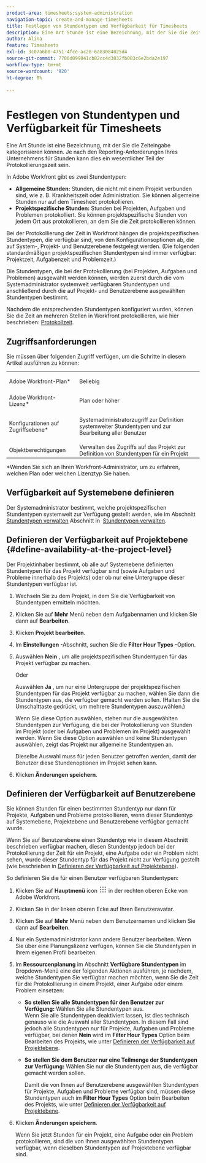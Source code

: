 ```yaml
---
product-area: timesheets;system-administration
navigation-topic: create-and-manage-timesheets
title: Festlegen von Stundentypen und Verfügbarkeit für Timesheets
description: Eine Art Stunde ist eine Bezeichnung, mit der Sie die Zeiteingabe kategorisieren können. Je nach den Reporting-Anforderungen Ihres Unternehmens für Stunden kann dies ein wesentlicher Teil der Protokollierungszeit sein.
author: Alina
feature: Timesheets
exl-id: 3c07a6b0-4751-4fce-ac28-6a83084025d4
source-git-commit: 7786d899841cb82cc4d3832fb083c6e2bda2e197
workflow-type: tm+mt
source-wordcount: '920'
ht-degree: 0%

---
```


# Festlegen von Stundentypen und Verfügbarkeit für Timesheets

Eine Art Stunde ist eine Bezeichnung, mit der Sie die Zeiteingabe kategorisieren können. Je nach den Reporting-Anforderungen Ihres Unternehmens für Stunden kann dies ein wesentlicher Teil der Protokollierungszeit sein.

In Adobe Workfront gibt es zwei Stundentypen:

* **Allgemeine Stunden:** Stunden, die nicht mit einem Projekt verbunden sind, wie z. B. Krankheitszeit oder Administration. Sie können allgemeine Stunden nur auf dem Timesheet protokollieren.
* **Projektspezifische Stunden:** Stunden bei Projekten, Aufgaben und Problemen protokolliert. Sie können projektspezifische Stunden von jedem Ort aus protokollieren, an dem Sie die Zeit protokollieren können.

Bei der Protokollierung der Zeit in Workfront hängen die projektspezifischen Stundentypen, die verfügbar sind, von den Konfigurationsoptionen ab, die auf System-, Projekt- und Benutzerebene festgelegt werden. (Die folgenden standardmäßigen projektspezifischen Stundentypen sind immer verfügbar: Projektzeit, Aufgabenzeit und Problemzeit.)

Die Stundentypen, die bei der Protokollierung (bei Projekten, Aufgaben und Problemen) ausgewählt werden können, werden zuerst durch die vom Systemadministrator systemweit verfügbaren Stundentypen und anschließend durch die auf Projekt- und Benutzerebene ausgewählten Stundentypen bestimmt.

Nachdem die entsprechenden Stundentypen konfiguriert wurden, können Sie die Zeit an mehreren Stellen in Workfront protokollieren, wie hier beschrieben: [Protokollzeit](../../timesheets/create-and-manage-timesheets/log-time.md).

## Zugriffsanforderungen

Sie müssen über folgenden Zugriff verfügen, um die Schritte in diesem Artikel ausführen zu können:

<table style="table-layout:auto"> 
 <col> 
 </col> 
 <col> 
 </col> 
 <tbody> 
  <tr> 
   <td role="rowheader">Adobe Workfront-Plan*</td> 
   <td> <p>Beliebig</p> </td> 
  </tr> 
  <tr> 
   <td role="rowheader">Adobe Workfront-Lizenz*</td> 
   <td> <p>Plan oder höher</p> </td> 
  </tr> 
  <tr> 
   <td role="rowheader">Konfigurationen auf Zugriffsebene*</td> 
   <td> <p>Systemadministratorzugriff zur Definition systemweiter Stundentypen und zur Bearbeitung aller Benutzer</p> </td> 
  </tr> 
  <tr> 
   <td role="rowheader">Objektberechtigungen</td> 
   <td>Verwalten des Zugriffs auf das Projekt zur Definition von Stundentypen für ein Projekt</td> 
  </tr> 
 </tbody> 
</table>

&#42;Wenden Sie sich an Ihren Workfront-Administrator, um zu erfahren, welchen Plan oder welchen Lizenztyp Sie haben.

## Verfügbarkeit auf Systemebene definieren

Der Systemadministrator bestimmt, welche projektspezifischen Stundentypen systemweit zur Verfügung gestellt werden, wie im Abschnitt [Stundentypen verwalten](../../administration-and-setup/set-up-workfront/configure-timesheets-schedules/hour-types.md) Abschnitt in  [Stundentypen verwalten](../../administration-and-setup/set-up-workfront/configure-timesheets-schedules/hour-types.md).

## Definieren der Verfügbarkeit auf Projektebene {#define-availability-at-the-project-level}

Der Projektinhaber bestimmt, ob alle auf Systemebene definierten Stundentypen für das Projekt verfügbar sind (sowie Aufgaben und Probleme innerhalb des Projekts) oder ob nur eine Untergruppe dieser Stundentypen verfügbar ist. 

1. Wechseln Sie zu dem Projekt, in dem Sie die Verfügbarkeit von Stundentypen ermitteln möchten.
1. Klicken Sie auf **Mehr** Menü neben dem Aufgabennamen und klicken Sie dann auf **Bearbeiten**.

1. Klicken **Projekt bearbeiten**.
1. Im **Einstellungen** -Abschnitt, suchen Sie die **Filter Hour Types** -Option.

1. Auswählen **Nein** , um alle projektspezifischen Stundentypen für das Projekt verfügbar zu machen.

   Oder

   Auswählen **Ja** , um nur eine Untergruppe der projektspezifischen Stundentypen für das Projekt verfügbar zu machen, wählen Sie dann die Stundentypen aus, die verfügbar gemacht werden sollen. (Halten Sie die Umschalttaste gedrückt, um mehrere Stundentypen auszuwählen.)

   Wenn Sie diese Option auswählen, stehen nur die ausgewählten Stundentypen zur Verfügung, die bei der Protokollierung von Stunden im Projekt (oder bei Aufgaben und Problemen im Projekt) ausgewählt werden. Wenn Sie diese Option auswählen und keine Stundentypen auswählen, zeigt das Projekt nur allgemeine Stundentypen an.

   Dieselbe Auswahl muss für jeden Benutzer getroffen werden, damit der Benutzer diese Stundenoptionen im Projekt sehen kann.

1. Klicken **Änderungen speichern**.

## Definieren der Verfügbarkeit auf Benutzerebene

Sie können Stunden für einen bestimmten Stundentyp nur dann für Projekte, Aufgaben und Probleme protokollieren, wenn dieser Stundentyp auf Systemebene, Projektebene und Benutzerebene verfügbar gemacht wurde.

Wenn Sie auf Benutzerebene einen Stundentyp wie in diesem Abschnitt beschrieben verfügbar machen, diesen Stundentyp jedoch bei der Protokollierung der Zeit für ein Projekt, eine Aufgabe oder ein Problem nicht sehen, wurde dieser Stundentyp für das Projekt nicht zur Verfügung gestellt (wie beschrieben in [Definieren der Verfügbarkeit auf Projektebene](#define-availability-at-the-project-level)).

So definieren Sie die für einen Benutzer verfügbaren Stundentypen:

1. Klicken Sie auf **Hauptmenü** icon ![](assets/main-menu-icon.png) in der rechten oberen Ecke von Adobe Workfront.

1. Klicken Sie in der linken oberen Ecke auf Ihren Benutzeravatar.
1. Klicken Sie auf **Mehr** Menü neben dem Benutzernamen und klicken Sie dann auf **Bearbeiten**.

1. Nur ein Systemadministrator kann andere Benutzer bearbeiten. Wenn Sie über eine Planungslizenz verfügen, können Sie die Stundentypen in Ihrem eigenen Profil bearbeiten.
1. Im **Ressourcenplanung** im Abschnitt **Verfügbare Stundentypen** im Dropdown-Menü eine der folgenden Aktionen ausführen, je nachdem, welche Stundentypen Sie verfügbar machen möchten, wenn Sie die Zeit für die Protokollierung in einem Projekt, einer Aufgabe oder einem Problem einsetzen:

   * **So stellen Sie alle Stundentypen für den Benutzer zur Verfügung:** Wählen Sie alle Stundentypen aus.\
      Wenn Sie alle Stundentypen deaktiviert lassen, ist dies technisch genauso wie die Auswahl aller Stundentypen. In diesem Fall sind jedoch alle Stundentypen nur für Projekte, Aufgaben und Probleme verfügbar, bei denen **Nein** wird im **Filter Hour Types** Option beim Bearbeiten des Projekts, wie unter [Definieren der Verfügbarkeit auf Projektebene](#define-availability-at-the-project-level).
   * **So stellen Sie dem Benutzer nur eine Teilmenge der Stundentypen zur Verfügung:** Wählen Sie nur die Stundentypen aus, die verfügbar gemacht werden sollen.

      Damit die von Ihnen auf Benutzerebene ausgewählten Stundentypen für Projekte, Aufgaben und Probleme verfügbar sind, müssen diese Stundentypen auch im **Filter Hour Types** Option beim Bearbeiten des Projekts, wie unter [Definieren der Verfügbarkeit auf Projektebene](#define-availability-at-the-project-level).

1. Klicken **Änderungen speichern**.

   Wenn Sie jetzt Stunden für ein Projekt, eine Aufgabe oder ein Problem protokollieren, sind die von Ihnen ausgewählten Stundentypen verfügbar, wenn dieselben Stundentypen auf Projektebene verfügbar sind.
